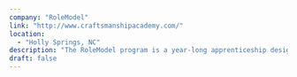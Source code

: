 ```yaml
---
company: "RoleModel"
link: "http://www.craftsmanshipacademy.com/"
location:
  - "Holly Springs, NC"
description: "The RoleModel program is a year-long apprenticeship designed to turn bootcamp and college grads into solid developers."
draft: false
---
```

